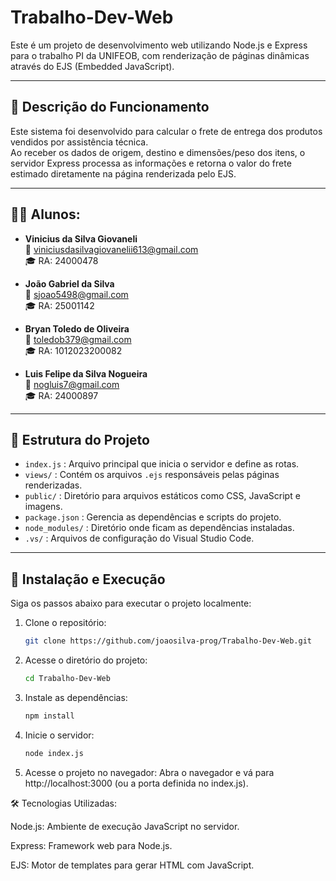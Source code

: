 # Trabalho-Dev-Web

Este é um projeto de desenvolvimento web utilizando Node.js e Express para o trabalho PI da UNIFEOB, com renderização de páginas dinâmicas através do EJS (Embedded JavaScript).

---

## 📝 Descrição do Funcionamento

Este sistema foi desenvolvido para calcular o frete de entrega dos produtos vendidos por assistência técnica.  
Ao receber os dados de origem, destino e dimensões/peso dos itens, o servidor Express processa as informações e retorna o valor do frete estimado diretamente na página renderizada pelo EJS.

---

## 👨‍🎓 Alunos:

- **Vinicius da Silva Giovaneli**  
  📧 viniciusdasilvagiovanelii613@gmail.com  
  🎓 RA: 24000478

- **João Gabriel da Silva**  
  📧 sjoao5498@gmail.com  
  🎓 RA: 25001142

- **Bryan Toledo de Oliveira**  
  📧 toledob379@gmail.com  
  🎓 RA: 1012023200082

- **Luis Felipe da Silva Nogueira**  
  📧 nogluis7@gmail.com  
  🎓 RA: 24000897

---

## 📁 Estrutura do Projeto

- `index.js` : Arquivo principal que inicia o servidor e define as rotas.  
- `views/` : Contém os arquivos `.ejs` responsáveis pelas páginas renderizadas.  
- `public/` : Diretório para arquivos estáticos como CSS, JavaScript e imagens.  
- `package.json` : Gerencia as dependências e scripts do projeto.  
- `node_modules/` : Diretório onde ficam as dependências instaladas.  
- `.vs/` : Arquivos de configuração do Visual Studio Code.

---

## 🚀 Instalação e Execução

Siga os passos abaixo para executar o projeto localmente:

1. Clone o repositório:  
   ```bash
   git clone https://github.com/joaosilva-prog/Trabalho-Dev-Web.git

2. Acesse o diretório do projeto:  
   ```bash
   cd Trabalho-Dev-Web

3. Instale as dependências:
   ```bash
   npm install

4. Inicie o servidor:
   ```bash
   node index.js

5. Acesse o projeto no navegador:
Abra o navegador e vá para http://localhost:3000 (ou a porta definida no index.js).

🛠️ Tecnologias Utilizadas:

Node.js: Ambiente de execução JavaScript no servidor.


Express: Framework web para Node.js.


EJS: Motor de templates para gerar HTML com JavaScript.
